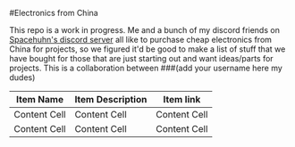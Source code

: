 #Electronics from China

This repo is a work in progress. Me and a bunch of my discord friends on [Spacehuhn's discord server](https://discordapp.com/invite/7Ay378G) all like to purchase cheap electronics from China for projects, so we figured it'd be good to make a list of stuff that we have bought for those that are just starting out and want ideas/parts for projects.
This is a collaboration between ###(add your username here my dudes)


| Item Name | Item Description | Item link |
| ------------- | ------------- | ------------- |
| Content Cell  | Content Cell  | Content Cell  |
| Content Cell  | Content Cell  | Content Cell  |

